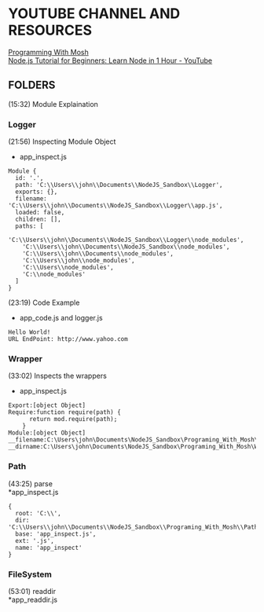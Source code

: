 # YOUTUBE CHANNEL AND RESOURCES      
[Programming With Mosh](https://www.youtube.com/c/programmingwithmosh)    
[Node.js Tutorial for Beginners: Learn Node in 1 Hour - YouTube](https://www.youtube.com/watch?v=TlB_eWDSMt4&t=799s)

## FOLDERS

(15:32) Module Explaination 

### Logger 
(21:56) Inspecting Module Object 
* app_inspect.js
```JS
Module {
  id: '.',
  path: 'C:\\Users\\john\\Documents\\NodeJS_Sandbox\\Logger',
  exports: {},
  filename: 'C:\\Users\\john\\Documents\\NodeJS_Sandbox\\Logger\\app.js',
  loaded: false,
  children: [],
  paths: [
    'C:\\Users\\john\\Documents\\NodeJS_Sandbox\\Logger\\node_modules',
    'C:\\Users\\john\\Documents\\NodeJS_Sandbox\\node_modules',
    'C:\\Users\\john\\Documents\\node_modules',
    'C:\\Users\\john\\node_modules',
    'C:\\Users\\node_modules',
    'C:\\node_modules'
  ]
}
```
(23:19) Code Example 
* app_code.js and logger.js
```JS
Hello World! 
URL EndPoint: http://www.yahoo.com
```

### Wrapper
(33:02) Inspects the wrappers
* app_inspect.js
```JS
Export:[object Object]
Require:function require(path) {
      return mod.require(path);
    }
Module:[object Object]
__filename:C:\Users\john\Documents\NodeJS_Sandbox\Programing_With_Mosh\Wrapper\app_inspect.js
__dirname:C:\Users\john\Documents\NodeJS_Sandbox\Programing_With_Mosh\Wrapper
```
### Path
(43:25) parse       
*app_inspect.js         
```JS
{
  root: 'C:\\',
  dir: 'C:\\Users\\john\\Documents\\NodeJS_Sandbox\\Programing_With_Mosh\\Path',
  base: 'app_inspect.js',
  ext: '.js',
  name: 'app_inspect'
}
```

### FileSystem

(53:01) readdir           
*app_readdir.js
